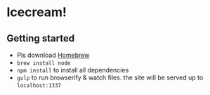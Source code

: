 # Icecream!

## Getting started
- Pls download [Homebrew](http://brew.sh/)
- `brew install node`
- `npm install` to install all dependencies
- `gulp` to run browserify & watch files. the site will be served up to `localhost:1337`
